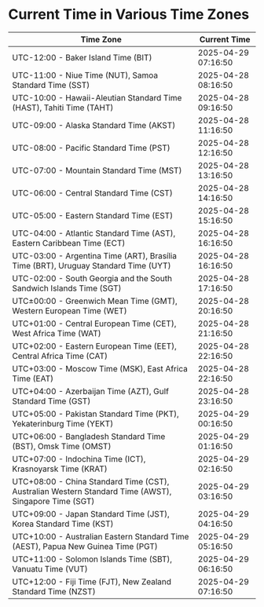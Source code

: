# Current Time in Various Time Zones

| Time Zone | Current Time |
|-----------|--------------|
| UTC-12:00 - Baker Island Time (BIT) | 2025-04-29 07:16:50 |
| UTC-11:00 - Niue Time (NUT), Samoa Standard Time (SST) | 2025-04-28 08:16:50 |
| UTC-10:00 - Hawaii-Aleutian Standard Time (HAST), Tahiti Time (TAHT) | 2025-04-28 09:16:50 |
| UTC-09:00 - Alaska Standard Time (AKST) | 2025-04-28 11:16:50 |
| UTC-08:00 - Pacific Standard Time (PST) | 2025-04-28 12:16:50 |
| UTC-07:00 - Mountain Standard Time (MST) | 2025-04-28 13:16:50 |
| UTC-06:00 - Central Standard Time (CST) | 2025-04-28 14:16:50 |
| UTC-05:00 - Eastern Standard Time (EST) | 2025-04-28 15:16:50 |
| UTC-04:00 - Atlantic Standard Time (AST), Eastern Caribbean Time (ECT) | 2025-04-28 16:16:50 |
| UTC-03:00 - Argentina Time (ART), Brasília Time (BRT), Uruguay Standard Time (UYT) | 2025-04-28 16:16:50 |
| UTC-02:00 - South Georgia and the South Sandwich Islands Time (SGT) | 2025-04-28 17:16:50 |
| UTC±00:00 - Greenwich Mean Time (GMT), Western European Time (WET) | 2025-04-28 20:16:50 |
| UTC+01:00 - Central European Time (CET), West Africa Time (WAT) | 2025-04-28 21:16:50 |
| UTC+02:00 - Eastern European Time (EET), Central Africa Time (CAT) | 2025-04-28 22:16:50 |
| UTC+03:00 - Moscow Time (MSK), East Africa Time (EAT) | 2025-04-28 22:16:50 |
| UTC+04:00 - Azerbaijan Time (AZT), Gulf Standard Time (GST) | 2025-04-28 23:16:50 |
| UTC+05:00 - Pakistan Standard Time (PKT), Yekaterinburg Time (YEKT) | 2025-04-29 00:16:50 |
| UTC+06:00 - Bangladesh Standard Time (BST), Omsk Time (OMST) | 2025-04-29 01:16:50 |
| UTC+07:00 - Indochina Time (ICT), Krasnoyarsk Time (KRAT) | 2025-04-29 02:16:50 |
| UTC+08:00 - China Standard Time (CST), Australian Western Standard Time (AWST), Singapore Time (SGT) | 2025-04-29 03:16:50 |
| UTC+09:00 - Japan Standard Time (JST), Korea Standard Time (KST) | 2025-04-29 04:16:50 |
| UTC+10:00 - Australian Eastern Standard Time (AEST), Papua New Guinea Time (PGT) | 2025-04-29 05:16:50 |
| UTC+11:00 - Solomon Islands Time (SBT), Vanuatu Time (VUT) | 2025-04-29 06:16:50 |
| UTC+12:00 - Fiji Time (FJT), New Zealand Standard Time (NZST) | 2025-04-29 07:16:50 |

